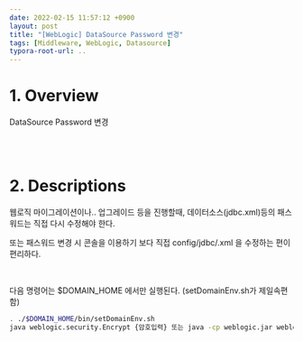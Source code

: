 ```yaml
---
date: 2022-02-15 11:57:12 +0900
layout: post
title: "[WebLogic] DataSource Password 변경"
tags: [Middleware, WebLogic, Datasource]
typora-root-url: ..
---
```



# 1. Overview

DataSource Password 변경


<br><br>


# 2. Descriptions

웹로직 마이그레이션이나.. 업그레이드 등을 진행할때, 데이터소스(jdbc.xml)등의 패스워드는 직접 다시 수정해야 한다.

또는 패스워드 변경 시 콘솔을 이용하기 보다 직접 config/jdbc/.xml 을 수정하는 편이 편리하다.

<br>

다음 명령어는 $DOMAIN_HOME 에서만 실행된다. (setDomainEnv.sh가 제일속편함)

```sh
. ./$DOMAIN_HOME/bin/setDomainEnv.sh
java weblogic.security.Encrypt {암호입력} 또는 java -cp weblogic.jar weblogic.security.Encrypt {암호입력}
```

